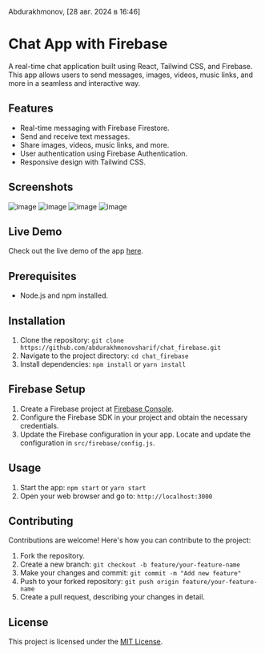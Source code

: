 
Abdurakhmonov, [28 авг. 2024 в 16:46]


# Chat App with Firebase


A real-time chat application built using React, Tailwind CSS, and Firebase. This app allows users to send messages, images, videos, music links, and more in a seamless and interactive way.

## Features

- Real-time messaging with Firebase Firestore.
- Send and receive text messages.
- Share images, videos, music links, and more.
- User authentication using Firebase Authentication.
- Responsive design with Tailwind CSS.

## Screenshots

![image](https://github.com/abdurakhmonovsharif/chat_firebase/assets/115024917/8fd5655c-0884-48ea-9dbb-be9c9e12da3e)
![image](https://github.com/abdurakhmonovsharif/chat_firebase/assets/115024917/4cd08a24-3413-41f6-8129-50902609d18a)
![image](https://github.com/abdurakhmonovsharif/chat_firebase/assets/115024917/be10ae40-28db-4b57-a103-6248c1f084d3)
![image](https://github.com/abdurakhmonovsharif/chat_firebase/assets/115024917/71f41a7c-23ea-40a7-a9bd-8124863eb542)


## Live Demo

Check out the live demo of the app [here](https://test-chat-abdurakhmonov.netlify.app).

## Prerequisites

- Node.js and npm installed.

## Installation

1. Clone the repository: `git clone https://github.com/abdurakhmonovsharif/chat_firebase.git`
2. Navigate to the project directory: `cd chat_firebase`
3. Install dependencies: `npm install` or `yarn install`

## Firebase Setup

1. Create a Firebase project at [Firebase Console](https://console.firebase.google.com/).
2. Configure the Firebase SDK in your project and obtain the necessary credentials.
3. Update the Firebase configuration in your app. Locate and update the configuration in `src/firebase/config.js`.

## Usage

1. Start the app: `npm start` or `yarn start`
2. Open your web browser and go to: `http://localhost:3000`

## Contributing

Contributions are welcome! Here's how you can contribute to the project:

1. Fork the repository.
2. Create a new branch: `git checkout -b feature/your-feature-name`
3. Make your changes and commit: `git commit -m "Add new feature"`
4. Push to your forked repository: `git push origin feature/your-feature-name`
5. Create a pull request, describing your changes in detail.

## License

This project is licensed under the [MIT License](link_to_license_file).

